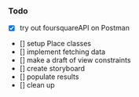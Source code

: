 ### Todo
- [x] try out foursquareAPI on Postman
- [] setup Place classes
- [] implement fetching data
- [] make a draft of view constraints
- [] create storyboard
- [] populate results
- [] clean up
